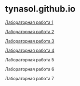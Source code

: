 # tynasol.github.io
[Лабораторная работа 1](https://tynasol.github.io/)

[Лабораторная работа 2](https://tynasol.github.io/)

[Лабораторная работа 3](https://tynasol.github.io/)

[Лабораторная работа 4](https://tynasol.github.io/)

Лабораторная работа 5

Лабораторная работа 6

Лабораторная работа 7
